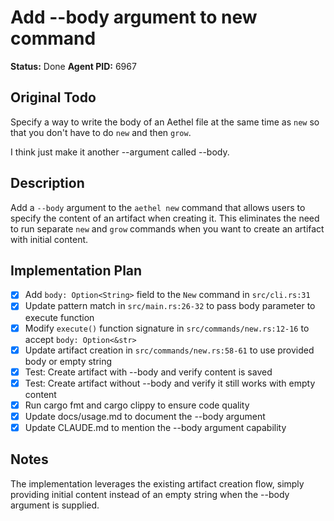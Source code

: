 # Add --body argument to new command

**Status:** Done
**Agent PID:** 6967

## Original Todo

Specify a way to write the body of an Aethel file at the same time as `new` so that you don't have to do `new` and then `grow`.

I think just make it another --argument called --body.

## Description

Add a `--body` argument to the `aethel new` command that allows users to specify the content of an artifact when creating it. This eliminates the need to run separate `new` and `grow` commands when you want to create an artifact with initial content.

## Implementation Plan

- [x] Add `body: Option<String>` field to the `New` command in `src/cli.rs:31`
- [x] Update pattern match in `src/main.rs:26-32` to pass body parameter to execute function
- [x] Modify `execute()` function signature in `src/commands/new.rs:12-16` to accept `body: Option<&str>`
- [x] Update artifact creation in `src/commands/new.rs:58-61` to use provided body or empty string
- [x] Test: Create artifact with --body and verify content is saved
- [x] Test: Create artifact without --body and verify it still works with empty content
- [x] Run cargo fmt and cargo clippy to ensure code quality
- [x] Update docs/usage.md to document the --body argument
- [x] Update CLAUDE.md to mention the --body argument capability

## Notes

The implementation leverages the existing artifact creation flow, simply providing initial content instead of an empty string when the --body argument is supplied.